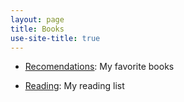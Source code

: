 ```yaml
---
layout: page
title: Books
use-site-title: true
---
```



- [<u>Recomendations</u>](recomendations): My favorite books


- [<u>Reading</u>](reading): My reading list


